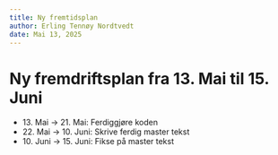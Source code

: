 ```yaml
---
title: Ny fremtidsplan
author: Erling Tennøy Nordtvedt
date: Mai 13, 2025
---
```


# Ny fremdriftsplan fra 13. Mai til 15. Juni

* 13\. Mai → 21. Mai: Ferdiggjøre koden
* 22\. Mai → 10. Juni: Skrive ferdig master tekst
* 10\. Juni → 15. Juni: Fikse på master tekst
